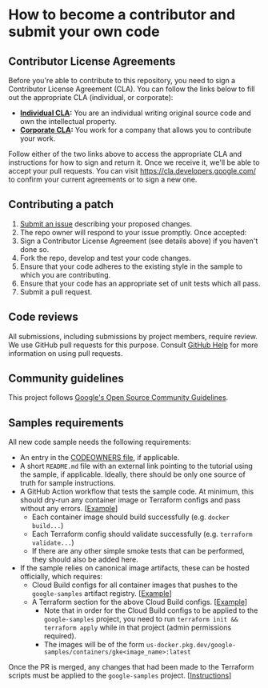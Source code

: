 # How to become a contributor and submit your own code

## Contributor License Agreements

Before you're able to contribute to this repository, you need to sign a
Contributor License Agreement (CLA). You can follow the links below to
fill out the appropriate CLA (individual, or corporate):

* **[Individual
  CLA](https://developers.google.com/open-source/cla/individual):** You are an individual writing original source code and own the intellectual property.
* **[Corporate
  CLA](https://developers.google.com/open-source/cla/corporate):** You work for a company that allows you to contribute your work.

Follow either of the two links above to access the appropriate CLA and
instructions for how to sign and return it. Once we receive it, we'll be able to
accept your pull requests. You can visit <https://cla.developers.google.com/> to
confirm your current agreements or to sign a new one.

## Contributing a patch

1. [Submit an issue](https://github.com/GoogleCloudPlatform/kubernetes-engine-samples/issues/new) describing your proposed changes.
1. The repo owner will respond to your issue promptly. Once accepted:
1. Sign a Contributor License Agreement (see details above) if you haven't done so.
1. Fork the repo, develop and test your code changes.
1. Ensure that your code adheres to the existing style in the sample to which
   you are contributing.
1. Ensure that your code has an appropriate set of unit tests which all pass.
1. Submit a pull request.

## Code reviews

All submissions, including submissions by project members, require review. We
use GitHub pull requests for this purpose. Consult
[GitHub Help](https://help.github.com/articles/about-pull-requests/) for more
information on using pull requests.

## Community guidelines

This project follows
[Google's Open Source Community Guidelines](https://opensource.google/conduct/).

## Samples requirements

All new code sample needs the following requirements:
- An entry in the [CODEOWNERS file](/.github/CODEOWNERS), if applicable.
- A short `README.md` file with an external link pointing to the tutorial using the sample, if 
  applicable. Ideally, there should be only one source of truth for sample instructions.
- A GitHub Action workflow that tests the sample code. At minimum, this should
  dry-run any container image or Terraform configs and pass without any errors.
  [[Example](https://github.com/GoogleCloudPlatform/kubernetes-engine-samples/blob/main/.github/workflows/security-ci.yml)]
  - Each container image should build successfully (e.g. `docker build...`)
  - Each Terraform config should validate successfully (e.g. `terraform validate...`)
  - If there are any other simple smoke tests that can be performed, they should also be added here.
- If the sample relies on canonical image artifacts, these can be hosted officially, which requires:
  - Cloud Build configs for all container images that pushes to the `google-samples` artifact registry.
  [[Example](https://github.com/GoogleCloudPlatform/kubernetes-engine-samples/blob/main/security/wi-secrets/cloudbuild.yaml)]
  - A Terraform section for the above Cloud Build configs.
  [[Example](https://github.com/GoogleCloudPlatform/kubernetes-engine-samples/blob/main/terraform/google-cloud-build-triggers.tf#L194-L207)]
    - Note that in order for the Cloud Build configs to be applied to the
      `google-samples` project, you need to run `terraform init && terraform apply`
      while in that project (admin permissions required).
    - The images will be of the form `us-docker.pkg.dev/google-samples/containers/gke<image_name>:latest`

Once the PR is merged, any changes that had been made to the Terraform scripts must be applied to the `google-samples` project. [[Instructions](/terraform/README.md)]